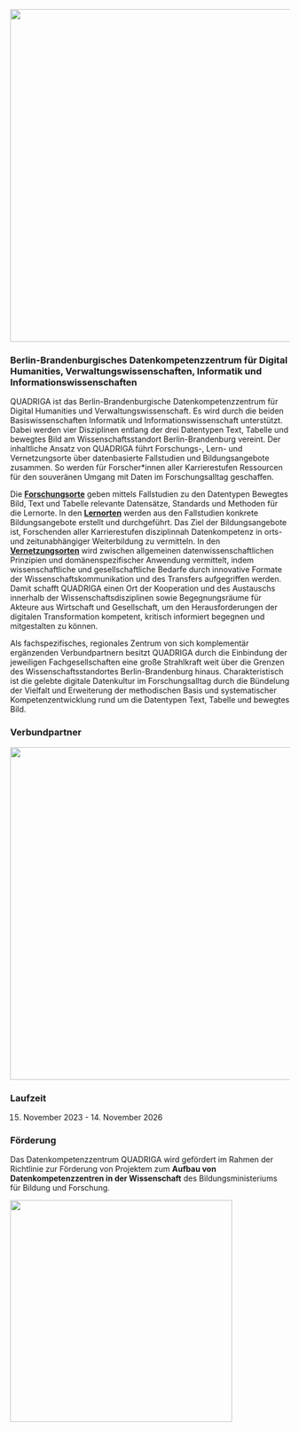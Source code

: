 <img src="https://github.com/quadriga-dk/quadriga-dk.github.io/assets/166709081/5c12adcd-43c0-4f45-908b-a83dd00af81f" width="600">

### **Berlin-Brandenburgisches Datenkompetenzzentrum für Digital Humanities, Verwaltungswissenschaften, Informatik und Informationswissenschaften**

QUADRIGA ist das Berlin-Brandenburgische Datenkompetenzzentrum für Digital Humanities und Verwaltungswissenschaft. Es wird durch die beiden Basiswissenschaften Informatik und Informationswissenschaft unterstützt. Dabei werden vier Disziplinen entlang der drei Datentypen Text, Tabelle und bewegtes Bild am Wissenschaftsstandort Berlin-Brandenburg vereint. Der inhaltliche Ansatz von QUADRIGA führt Forschungs-, Lern- und Vernetzungsorte über datenbasierte Fallstudien und Bildungsangebote zusammen. So werden für Forscher*innen aller Karrierestufen Ressourcen für den souveränen Umgang mit Daten im Forschungsalltag geschaffen.

Die [**Forschungsorte**](forschungsorte.md) geben mittels Fallstudien zu den Datentypen Bewegtes Bild, Text und Tabelle relevante Datensätze, Standards und Methoden für die Lernorte. In den [**Lernorten**](lernorte.md) werden aus den Fallstudien konkrete Bildungsangebote erstellt und durchgeführt. Das Ziel der Bildungsangebote ist, Forschenden aller Karrierestufen disziplinnah Datenkompetenz in orts- und zeitunabhängiger Weiterbildung zu vermitteln. In den [**Vernetzungsorten**](vernetzungsorte.md) wird zwischen allgemeinen datenwissenschaftlichen Prinzipien und domänenspezifischer Anwendung vermittelt, indem wissenschaftliche und gesellschaftliche Bedarfe durch innovative Formate der Wissenschaftskommunikation und des Transfers aufgegriffen werden. Damit schafft QUADRIGA einen Ort der Kooperation und des Austauschs innerhalb der Wissenschaftsdisziplinen sowie Begegnungsräume für Akteure aus Wirtschaft und Gesellschaft, um den Herausforderungen der digitalen Transformation kompetent, kritisch informiert begegnen und mitgestalten zu können.

Als fachspezifisches, regionales Zentrum von sich komplementär ergänzenden Verbundpartnern besitzt QUADRIGA durch die Einbindung der jeweiligen Fachgesellschaften eine große Strahlkraft weit über die Grenzen des Wissenschaftsstandortes Berlin-Brandenburg hinaus. Charakteristisch ist die gelebte digitale Datenkultur im Forschungsalltag durch die Bündelung der Vielfalt und Erweiterung der methodischen Basis und systematischer Kompetenzentwicklung rund um die Datentypen Text, Tabelle und bewegtes Bild. 

### **Verbundpartner**
<img src="https://github.com/quadriga-dk/quadriga-dk.github.io/assets/166709081/bdd18bd6-55f8-453f-8d97-cc0b213948ac" width="600">

### **Laufzeit**
15. November 2023 -  14. November 2026

### Förderung
Das Datenkompetenzzentrum QUADRIGA wird gefördert im Rahmen der Richtlinie zur Förderung von Projektem zum **Aufbau von Datenkompetenzzentren in der Wissenschaft** des Bildungsministeriums für Bildung und Forschung.

<img src="https://github.com/quadriga-dk/quadriga-dk.github.io/assets/166709081/85f6e9d9-6b62-4f51-b091-b2c9affa667b" width="400">

